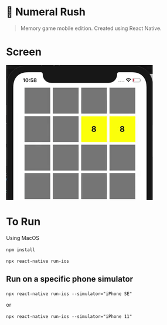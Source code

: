 # 🧠 Numeral Rush
> Memory game mobile edition. Created using React Native.

# Screen
![](game-screen.gif)
# To Run

Using MacOS

`npm install`

`npx react-native run-ios`

## Run on a specific phone simulator

`npx react-native run-ios --simulator="iPhone SE"`

or

`npx react-native run-ios --simulator="iPhone 11"`
